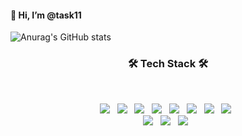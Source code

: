 #### 👋 Hi, I’m @task11




![Anurag's GitHub stats](https://github-readme-stats.vercel.app/api?username=task11&show_icons=true&theme=highcontrast)






<h3 align="center"><b>🛠 Tech Stack 🛠</b></h3>
</br>
<p align="center">
<img src="https://img.shields.io/badge/HTML5-E34F26?style=flat-square&logo=HTML5&logoColor=white"/></a> &nbsp
<img src="https://img.shields.io/badge/CSS3-1572B6?style=flat-square&logo=CSS3&logoColor=white"/></a> &nbsp
<img src="https://img.shields.io/badge/JavaScript-F7DF1E?style=flat-square&logo=JavaScript&logoColor=white"/></a> &nbsp
<img src="https://img.shields.io/badge/TypeScript-3178C6?style=flat-square&logo=TypeScript&logoColor=white"/></a> &nbsp
<img src="https://img.shields.io/badge/Node.js-339933?style=flat-square&logo=Node.js&logoColor=white"/></a> &nbsp
<img src="https://img.shields.io/badge/React-61DAFB?style=flat-square&logo=React&logoColor=white"/></a> &nbsp
<img src="https://img.shields.io/badge/Angular-DD0031?style=flat-square&logo=Angular&logoColor=white"/></a> &nbsp
<img src="https://img.shields.io/badge/AngularJS-E23237?style=flat-square&logo=AngularJS&logoColor=white"/></a> &nbsp
<br>
<img src="https://img.shields.io/badge/GraphQL-E10098?style=flat-square&logo=GraphQL&logoColor=white"/></a> &nbsp
<img src="https://img.shields.io/badge/Firebase-FF7139?style=flat-square&logo=Firebase&logoColor=white"/></a> &nbsp
<img src="https://img.shields.io/badge/Python-3776AB?style=flat-square&logo=Python&logoColor=white"/></a> &nbsp
